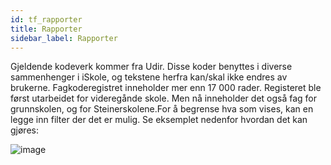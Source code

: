 ```yaml
---
id: tf_rapporter
title: Rapporter
sidebar_label: Rapporter
---
```

Gjeldende kodeverk kommer fra Udir. Disse koder benyttes i diverse sammenhenger i iSkole, og tekstene herfra kan/skal ikke endres av brukerne.
Fagkoderegistret inneholder mer enn 17 000 rader. Registeret ble først utarbeidet for videregånde skole. Men nå inneholder det også fag for grunnskolen, og for Steinerskolene.For å begrense hva som vises, kan en legge inn filter der det er mulig. Se eksemplet nedenfor hvordan det kan gjøres:

![image](https://user-images.githubusercontent.com/80097133/121164596-f860d800-c84f-11eb-80f7-02d892e9bb6e.png)
